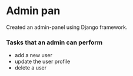 # Admin pan
Created an admin-panel using Django framework.

### Tasks that an admin can perform

- add a new user
- update the user profile
- delete a user
 


